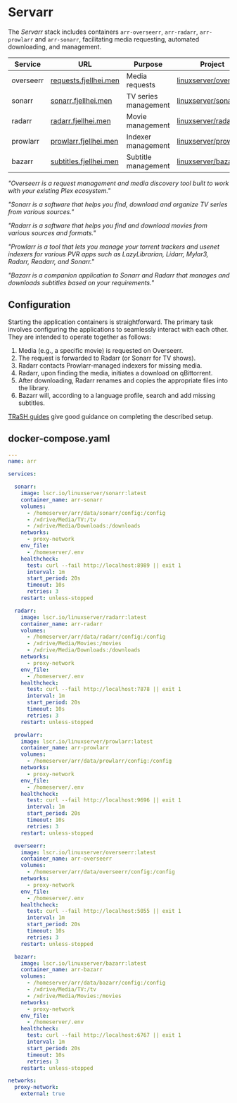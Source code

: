 # Servarr
The *Servarr* stack includes containers `arr-overseerr`, `arr-radarr`, `arr-prowlarr` and `arr-sonarr`, facilitating media requesting, automated downloading, and management.

| Service | URL | Purpose | Project |
|---------|-----|-------- |---------|
| overseerr | [requests.fjellhei.men](https://requests.fjellhei.men/) | Media requests | [linuxserver/overseerr](https://docs.linuxserver.io/images/docker-overseerr/) |
| sonarr | [sonarr.fjellhei.men](https://sonarr.fjellhei.men/) | TV series management | [linuxserver/sonarr](https://docs.linuxserver.io/images/docker-sonarr/) |
| radarr | [radarr.fjellhei.men](https://radarr.fjellhei.men/) | Movie management | [linuxserver/radarr](https://docs.linuxserver.io/images/docker-radarr/) |
| prowlarr | [prowlarr.fjellhei.men](https://prowlarr.fjellhei.men/) | Indexer management | [linuxserver/prowlarr](https://docs.linuxserver.io/images/docker-prowlarr/) |
| bazarr | [subtitles.fjellhei.men](https://subtitles.fjellhei.men/) | Subtitle management | [linuxserver/bazarr](https://docs.linuxserver.io/images/docker-bazarr/) |

*"Overseerr is a request management and media discovery tool built to work with your existing Plex ecosystem."*

*"Sonarr is a software that helps you find, download and organize TV series from various sources."*

*"Radarr is a software that helps you find and download movies from various sources and formats."*

*"Prowlarr is a tool that lets you manage your torrent trackers and usenet indexers for various PVR apps such as LazyLibrarian, Lidarr, Mylar3, Radarr, Readarr, and Sonarr."*

*"Bazarr is a companion application to Sonarr and Radarr that manages and downloads subtitles based on your requirements."*

## Configuration
Starting the application containers is straightforward. The primary task involves configuring the applications to seamlessly interact with each other. They are intended to operate together as follows:

1. Media (e.g., a specific movie) is requested on Overseerr.
2. The request is forwarded to Radarr (or Sonarr for TV shows).
3. Radarr contacts Prowlarr-managed indexers for missing media.
4. Radarr, upon finding the media, initiates a download on qBittorrent.
5. After downloading, Radarr renames and copies the appropriate files into the library.
6. Bazarr will, according to a language profile, search and add missing subtitles.

[TRaSH guides](https://trash-guides.info/) give good guidance on completing the described setup.

## docker-compose.yaml
```yaml
---
name: arr

services:

  sonarr:
    image: lscr.io/linuxserver/sonarr:latest
    container_name: arr-sonarr
    volumes:
      - /homeserver/arr/data/sonarr/config:/config
      - /xdrive/Media/TV:/tv
      - /xdrive/Media/Downloads:/downloads
    networks:
      - proxy-network
    env_file:
      - /homeserver/.env
    healthcheck:
      test: curl --fail http://localhost:8989 || exit 1
      interval: 1m
      start_period: 20s
      timeout: 10s
      retries: 3
    restart: unless-stopped

  radarr:
    image: lscr.io/linuxserver/radarr:latest
    container_name: arr-radarr
    volumes:
      - /homeserver/arr/data/radarr/config:/config
      - /xdrive/Media/Movies:/movies
      - /xdrive/Media/Downloads:/downloads
    networks:
      - proxy-network
    env_file:
      - /homeserver/.env
    healthcheck:
      test: curl --fail http://localhost:7878 || exit 1
      interval: 1m
      start_period: 20s
      timeout: 10s
      retries: 3
    restart: unless-stopped

  prowlarr:
    image: lscr.io/linuxserver/prowlarr:latest
    container_name: arr-prowlarr
    volumes:
      - /homeserver/arr/data/prowlarr/config:/config
    networks:
      - proxy-network
    env_file:
      - /homeserver/.env
    healthcheck:
      test: curl --fail http://localhost:9696 || exit 1
      interval: 1m
      start_period: 20s
      timeout: 10s
      retries: 3
    restart: unless-stopped

  overseerr:
    image: lscr.io/linuxserver/overseerr:latest
    container_name: arr-overseerr
    volumes:
      - /homeserver/arr/data/overseerr/config:/config
    networks:
      - proxy-network
    env_file:
      - /homeserver/.env
    healthcheck:
      test: curl --fail http://localhost:5055 || exit 1
      interval: 1m
      start_period: 20s
      timeout: 10s
      retries: 3
    restart: unless-stopped

  bazarr:
    image: lscr.io/linuxserver/bazarr:latest
    container_name: arr-bazarr
    volumes:
      - /homeserver/arr/data/bazarr/config:/config
      - /xdrive/Media/TV:/tv
      - /xdrive/Media/Movies:/movies
    networks:
      - proxy-network
    env_file:
      - /homeserver/.env
    healthcheck:
      test: curl --fail http://localhost:6767 || exit 1
      interval: 1m
      start_period: 20s
      timeout: 10s
      retries: 3
    restart: unless-stopped

networks:
  proxy-network:
    external: true
```
